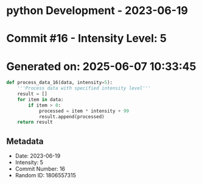 ﻿# python Development - 2023-06-19
# Commit #16 - Intensity Level: 5
# Generated on: 2025-06-07 10:33:45
```python
def process_data_16(data, intensity=5):
    '''Process data with specified intensity level'''
    result = []
    for item in data:
        if item > 0:
            processed = item * intensity + 99
            result.append(processed)
    return result
```
## Metadata
- Date: 2023-06-19
- Intensity: 5
- Commit Number: 16
- Random ID: 1806557315
